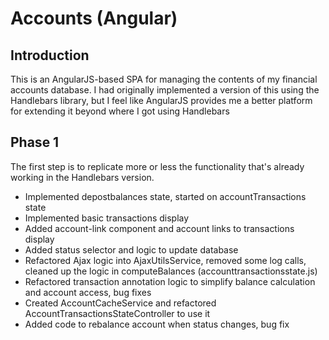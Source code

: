 # Accounts (Angular)

## Introduction

This is an AngularJS-based SPA for managing the contents of my financial
accounts database. I had originally implemented a version of this using
the Handlebars library, but I feel like AngularJS provides me a better
platform for extending it beyond where I got using Handlebars

## Phase 1

The first step is to replicate more or less the functionality that's already
working in the Handlebars version.

* Implemented depostbalances state, started on accountTransactions state
* Implemented basic transactions display
* Added account-link component and account links to transactions display
* Added status selector and logic to update database
* Refactored Ajax logic into AjaxUtilsService, removed some log calls, cleaned
  up the logic in computeBalances (accounttransactionsstate.js)
* Refactored transaction annotation logic to simplify balance calculation and
  account access, bug fixes
* Created AccountCacheService and refactored AccountTransactionsStateController
  to use it
* Added code to rebalance account when status changes, bug fix
